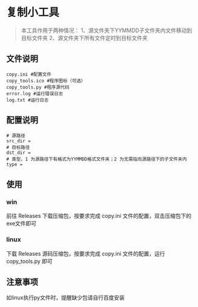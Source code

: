 # 复制小工具

> 本工具作用于两种情况：
> 1、源文件夹下YYMMDD子文件夹内文件移动到目标文件夹 
> 2、源文件夹下所有文件定时到目标文件夹

## 文件说明
```
copy.ini #配置文件
copy_tools.ico #程序图标（可选）
copy_tools.py #程序源代码
error.log #运行错误日志
log.txt #运行日志
```

## 配置说明

```
# 源路径
src_dir = 
# 目标路径
dst_dir = 
# 类型，1 为源路径下有格式为YYMMDD格式文件夹；2 为无需指向源路径下的子文件夹内
type = 
```

## 使用

### win

前往 Releases 下载压缩包，按要求完成 copy.ini 文件的配置，双击压缩包下的exe文件即可

### linux

下载 Releases 源码压缩包，按要求完成 copy.ini 文件的配置，运行 copy_tools.py 即可

## 注意事项

如linux执行py文件时，提醒缺少包请自行百度安装